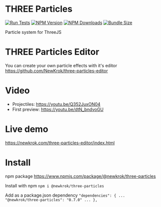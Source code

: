 # THREE Particles
[![Run Tests](https://github.com/NewKrok/three-particles/actions/workflows/test.yml/badge.svg)](https://github.com/NewKrok/three-particles/actions/workflows/test.yml)
[![NPM Version](https://img.shields.io/npm/v/@newkrok/three-particles.svg)](https://www.npmjs.com/package/@newkrok/three-particles)
[![NPM Downloads](https://img.shields.io/npm/dw/@newkrok/three-particles.svg)](https://www.npmjs.com/package/@newkrok/three-particles)
[![Bundle Size](https://img.shields.io/bundlephobia/minzip/@newkrok/three-particles)](https://bundlephobia.com/package/@newkrok/three-particles)




Particle system for ThreeJS

# THREE Particles Editor

You can create your own particle effects with it's editor https://github.com/NewKrok/three-particles-editor

# Video

- Projectiles: https://youtu.be/Q352JuxON04
- First preview: https://youtu.be/dtN_bndvoGU

# Live demo

https://newkrok.com/three-particles-editor/index.html

# Install

npm package https://www.npmjs.com/package/@newkrok/three-particles

Install with npm
`npm i @newkrok/three-particles`

Add as a package.json dependency
`"dependencies": { ... "@newkrok/three-particles": "0.7.0" ... }, `
